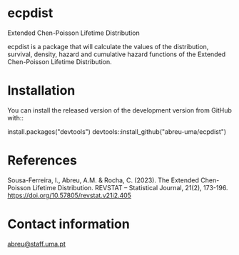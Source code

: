 # ecpdist
Extended Chen-Poisson Lifetime Distribution

ecpdist is a package that will calculate the values of the distribution, survival, density, hazard and cumulative hazard functions of the Extended Chen-Poisson Lifetime Distribution.

# Installation

You can install the released version of the development version from GitHub with::

install.packages("devtools")
devtools::install_github("abreu-uma/ecpdist")

# References

Sousa-Ferreira, I., Abreu, A.M. & Rocha, C. (2023). The Extended Chen-Poisson Lifetime Distribution. REVSTAT – Statistical Journal, 21(2), 173-196. https://doi.org/10.57805/revstat.v21i2.405

# Contact information

abreu@staff.uma.pt
